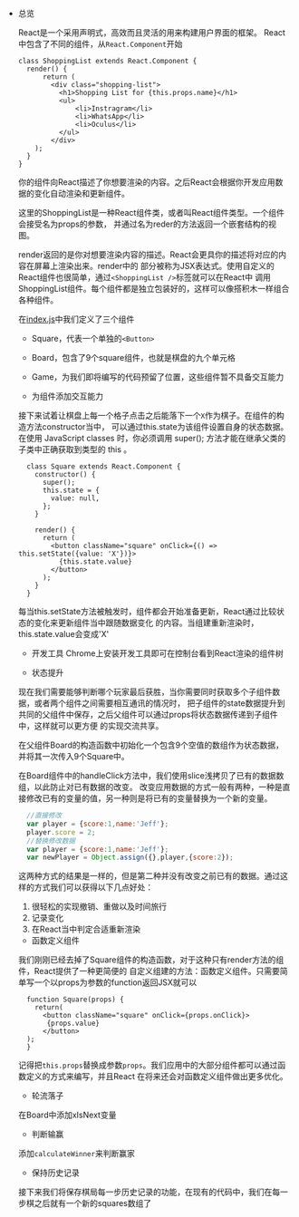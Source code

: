 - 总览 

  React是一个采用声明式，高效而且灵活的用来构建用户界面的框架。
  React中包含了不同的组件，从`React.Component`开始
  ```
  class ShoppingList extends React.Component {
    render() {
        return (
          <div class="shopping-list">
            <h1>Shopping List for {this.props.name}</h1>
            <ul>
                <li>Instragram</li>
                <li>WhatsApp</li>
                <li>Oculus</li>
            </ul>
          </div>
      );
    }
  }
  ```
  你的组件向React描述了你想要渲染的内容。之后React会根据你开发应用数据的变化自动渲染和更新组件。
  
  这里的ShoppingList是一种React组件类，或者叫React组件类型。一个组件会接受名为props的参数，
  并通过名为reder的方法返回一个嵌套结构的视图。
  
  render返回的是你对想要渲染内容的描述。React会更具你的描述将对应的内容在屏幕上渲染出来。render中的
  部分被称为JSX表达式。使用自定义的React组件也很简单，通过`<ShoppingList />`标签就可以在React中
  调用ShoppingList组件。每个组件都是独立包装好的，这样可以像搭积木一样组合各种组件。
  
  在[index.js](my-app/src/index.js)中我们定义了三个组件
  - Square，代表一个单独的`<Button>`
  - Board，包含了9个square组件，也就是棋盘的九个单元格
  - Game，为我们即将编写的代码预留了位置，这些组件暂不具备交互能力
  
  - 为组件添加交互能力
  
  接下来试着让棋盘上每一个格子点击之后能落下一个`X`作为棋子。在组件的构造方法constructor当中，
  可以通过this.state为该组件设置自身的状态数据。
  在使用 JavaScript classes 时，你必须调用 super(); 方法才能在继承父类的子类中正确获取到类型的 this 。
  ```
    class Square extends React.Component {
      constructor() {
        super();
        this.state = {
          value: null,
        };
      }
    
      render() {
        return (
          <button className="square" onClick={() => this.setState({value: 'X'})}>
            {this.state.value}
          </button>
        );
      }
    }
  ```
  每当this.setState方法被触发时，组件都会开始准备更新，React通过比较状态的变化来更新组件当中跟随数据变化
  的内容。当组建重新渲染时，this.state.value会变成'X'
  
  - 开发工具
  Chrome上安装开发工具即可在控制台看到React渲染的组件树
  
  - 状态提升
  
  现在我们需要能够判断哪个玩家最后获胜，当你需要同时获取多个子组件数据，或者两个组件之间需要相互通讯的情况时，
  把子组件的state数据提升到共同的父组件中保存，之后父组件可以通过props将状态数据传递到子组件中，这样就可以更方便
  的实现交流共享。
  
  在父组件Board的构造函数中初始化一个包含9个空值的数组作为状态数据，并将其一次传入9个Square中。
  
  在Board组件中的handleClick方法中，我们使用slice浅拷贝了已有的数据数组，以此防止对已有数据的改变。
  改变应用数据的方式一般有两种，一种是直接修改已有的变量的值，另一种则是将已有的变量替换为一个新的变量。
  ```javascript
    //直接修改
    var player = {score:1,name:'Jeff'};
    player.score = 2;
    //替换修改数据
    var player = {score:1,name:'Jeff'};
    var newPlayer = Object.assign({},player,{score:2}); 
  ```
  这两种方式的结果是一样的，但是第二种并没有改变之前已有的数据。通过这样的方式我们可以获得以下几点好处：
  1. 很轻松的实现撤销、重做以及时间旅行
  2. 记录变化
  3. 在React当中判定合适重新渲染
  
  - 函数定义组件 
  
  我们刚刚已经去掉了Square组件的构造函数，对于这种只有render方法的组件，React提供了一种更简便的
  自定义组建的方法：函数定义组件。只需要简单写一个以props为参数的function返回JSX就可以
  ```
    function Square(props) {
      return(
        <button className="square" onClick={props.onClick}>
         {props.value}
        </button>
    );
    }
  ```
  记得把`this.props`替换成参数`props`。我们应用中的大部分组件都可以通过函数定义的方式来编写，并且React
  在将来还会对函数定义组件做出更多优化。
  
  - 轮流落子
  
  在Board中添加xIsNext变量
  
  - 判断输赢
  
  添加`calculateWinner`来判断赢家
  
  - 保持历史记录
  
  接下来我们将保存棋局每一步历史记录的功能，在现有的代码中，我们在每一步棋之后就有一个新的squares数组了
  
  